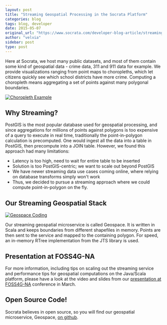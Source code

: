 ```yaml
---
layout: post
title: "Streaming Geospatial Processing in the Socrata Platform"
categories: blog
tags: blog, developer
date: 2015-05-07
original_url: "https://www.socrata.com/developer-blog-article/streaming-geospatial-processing-in-the-socrata-platform/"
author: "velvia"
sidebar: post
type: post
---
```


Here at Socrata, we host many public datasets, and most of them contain some kind of geospatial data - crime data, 311 and 911 data for example. We provide visualizations ranging from point maps to choropleths, which let citizens quickly see which school districts have more crime. Computing a choropleth means aggregating a set of points against many polygonal boundaries.

[![Choropleth Example](https://www.socrata.com/wp-content/uploads/choropleths-example.png)](http://www.socrata.com/wp-content/uploads/choropleths-example.png)

## Why Streaming?

PostGIS is the most popular database used for geospatial processing, and since aggregations for millions of points against polygons is too expensive of a query to execute in real time, traditionally the point-in-polygon calculation is precomputed. One would ingest all the data into a table in PostGIS, then precompute into a JOIN table. However, we found this approach had many limitations:

- Latency is too high, need to wait for entire table to be inserted
- Solution is too PostGIS-centric; we want to scale out beyond PostGIS
- We have newer streaming data use cases coming online, where relying on database transforms simply won't work
- Thus, we decided to pursue a streaming approach where we could compute point-in-polygon on the fly.

## Our Streaming Geospatial Stack

[![Geospace Coding](https://www.socrata.com/wp-content/uploads/geospace-coding.mermaid.png)](http://www.socrata.com/wp-content/uploads/geospace-coding.mermaid.png)

Our streaming geospatial microservice is called Geospace. It is written in Scala and keeps boundaries from different shapefiles in memory. Points are then sent to the service and mapped to the containing polygon. For speed, an in-memory RTree implementation from the JTS library is used.

## Presentation at FOSS4G-NA

For more information, including tips on scaling out the streaming service and performance tips for geospatial computations on the Java/Scala platform, please have a look at the video and slides from our [presentation at FOSS4G-NA](https://2015.foss4g-na.org/node/1409)&nbsp;conference in March.

## Open Source Code!

Socrata believes in open source, so you will find our geospatial microservice, Geospace, [on github](https://github.com/socrata-platform/geospace).


